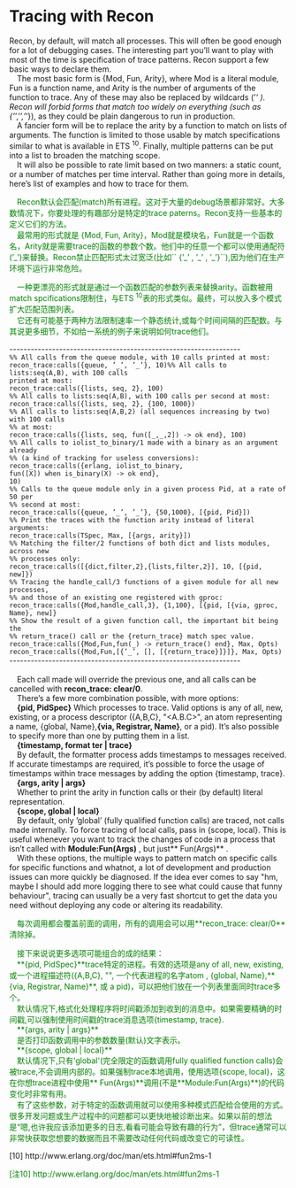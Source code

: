 # Tracing with Recon
Recon, by default, will match all processes. This will often be good enough for a lot
of debugging cases. The interesting part you’ll want to play with most of the time is
specification of trace patterns. Recon support a few basic ways to declare them.
<br>&emsp;The most basic form is {Mod, Fun, Arity}, where Mod is a literal module, Fun is a function name, and Arity is the number of arguments of the function to trace. Any of
these may also be replaced by wildcards (’_’ ). Recon will forbid forms that match too
widely on everything (such as {’_’,’_’,’_’}), as they could be plain dangerous to run in
production.
<br>&emsp;A fancier form will be to replace the arity by a function to match on lists of arguments. The function is limited to those usable by match specifications similar to what is available in ETS <sup>10</sup>. Finally, multiple patterns can be put into a list to broaden the matching scope.
<br>&emsp;It will also be possible to rate limit based on two manners: a static count, or a number of matches per time interval. Rather than going more in details, here’s list of examples and how to trace for them.<br>
<p></p> <font color="green">
&emsp;Recon默认会匹配(match)所有进程。这对于大量的debug场景都非常好。大多数情况下，你要处理的有趣部分是特定的trace paterns。Recon支持一些基本的定义它们的方法。<br>
&emsp;最常用的形式就是 {Mod, Fun, Arity}，Mod就是模块名，Fun就是一个函数名，Arity就是需要trace的函数的参数个数。他们中的任意一个都可以使用通配符(’_’)来替换。Recon禁止匹配形式太过宽泛(比如``
{’_’ , ’_’ , ’_’}``),因为他们在生产环境下运行非常危险。<br>
</font> <p></p>
<p></p> <font color="green">
&emsp;一种更漂亮的形式就是通过一个函数匹配的参数列表来替换arity。函数被用match spcifications限制住，与ETS <sup>10</sup>表的形式类似。最终，可以放入多个模式扩大匹配范围列表。<br>
&emsp;它还有可能基于两种方法限制速率一个静态统计,或每个时间间隔的匹配数。与其说更多细节，不如给一系统的例子来说明如何trace他们。
</font> <p></p>

-----------------------------------------------------------------<br>
`%% All calls from the queue module, with 10 calls printed at most:`<br>
`recon_trace:calls({queue, ’_’, ’_’}, 10)%% All calls to lists:seq(A,B), with 100 calls`<br> `printed at most:`<br>
`recon_trace:calls({lists, seq, 2}, 100)`<br>
`%% All calls to lists:seq(A,B), with 100 calls per second at most:`<br>
`recon_trace:calls({lists, seq, 2}, {100, 1000})`<br>
`%% All calls to lists:seq(A,B,2) (all sequences increasing by two) with 100 calls`<br>
`%% at most:`<br>
`recon_trace:calls({lists, seq, fun([_,_,2]) -> ok end}, 100)`<br>
`%% All calls to iolist_to_binary/1 made with a binary as an argument already`<br>
`%% (a kind of tracking for useless conversions):`<br>
`recon_trace:calls({erlang, iolist_to_binary,`<br>
`fun([X]) when is_binary(X) -> ok end},`<br>
`10)`<br>
`%% Calls to the queue module only in a given process Pid, at a rate of 50 per`<br>
`%% second at most:`<br>
`recon_trace:calls({queue, ’_’, ’_’}, {50,1000}, [{pid, Pid}])`<br>
`%% Print the traces with the function arity instead of literal arguments:`<br>
`recon_trace:calls(TSpec, Max, [{args, arity}])`<br>
`%% Matching the filter/2 functions of both dict and lists modules, across new`<br>
`%% processes only:`<br>
`recon_trace:calls([{dict,filter,2},{lists,filter,2}], 10, [{pid, new]})`<br>
`%% Tracing the handle_call/3 functions of a given module for all new processes,`<br>
`%% and those of an existing one registered with gproc:`<br>
`recon_trace:calls({Mod,handle_call,3}, {1,100}, [{pid, [{via, gproc, Name}, new]}`<br>
`%% Show the result of a given function call, the important bit being the`<br>
`%% return_trace() call or the {return_trace} match spec value.`<br>
`recon_trace:calls({Mod,Fun,fun(_) -> return_trace() end}, Max, Opts)`<br>
`recon_trace:calls({Mod,Fun,[{’_’, [], [{return_trace}]}]}, Max, Opts)`<br>
-----------------------------------------------------------------<br>
<br>&emsp;Each call made will override the previous one, and all calls can be cancelled with **recon_trace: clear/0**.
<br>&emsp;There’s a few more combination possible, with more options:
<br>&emsp;**{pid, PidSpec}** Which processes to trace. Valid options is any of all, new, existing, or a process descriptor ({A,B,C}, "<A.B.C>", an atom representing a name, {global, Name},**{via, Registrar, Name}**, or a pid). It’s also possible to specify more than one by putting them in a list.
<br>&emsp;**{timestamp, format ter | trace}**
<br>&emsp;By default, the formatter process adds timestamps to messages received. If accurate timestamps are required, it’s possible to force the usage of timestamps within trace messages by adding the option {timestamp, trace}.
<br>&emsp;**{args, arity | args}**
<br>&emsp;Whether to print the arity in function calls or their (by default) literal representation.
<br>&emsp;**{scope, global | local}**
<br>&emsp;By default, only ’global’ (fully qualified function calls) are traced, not calls made internally. To force tracing of local calls, pass in {scope, local}. This is useful whenever you want to track the changes of code in a process that isn’t called with
**Module:Fun(Args)** , but just** Fun(Args)** .
<br>&emsp;With these options, the multiple ways to pattern match on specific calls for specific functions and whatnot, a lot of development and production issues can more quickly be diagnosed. If the idea ever comes to say "hm, maybe I should add more logging there to see what could cause that funny behaviour", tracing can usually be a very fast shortcut to get the data you need without deploying any code or altering its readability.
<p></p> <font color="green">
&emsp;每次调用都会覆盖前面的调用，所有的调用会可以用**recon_trace: clear/0**清除掉。
</font> <p></p>

<p></p> <font color="green">
&emsp;接下来说说更多选项可能组合的成的结果：<br>
&emsp;**{pid, PidSpec}**trace特定的进程。有效的选项是any of all, new, existing, 或一个进程描述符({A,B,C}, "<A.B.C>", 一个代表进程的名字atom , {global, Name},**{via, Registrar, Name}**, 或 a pid)，可以把他们放在一个列表里面同时trace多个。<br>
&emsp;默认情况下,格式化处理程序将时间戳添加到收到的消息中。如果需要精确的时间戳,可以强制使用时间戳的trace消息选项{timestamp, trace}.<br>
&emsp;**{args, arity | args}**
<br>&emsp;是否打印函数调用中的参数数量(默认)文字表示。
<br>&emsp;**{scope, global | local}**
<br>&emsp;默认情况下,只有‘global'(完全限定的函数调用fully qualified function calls)会被trace,不会调用内部的。如果强制trace本地调用，使用选项{scope, local}，这在你想trace进程中使用** Fun(Args)**调用(不是**Module:Fun(Args)**)的代码变化时非常有用。<br>
&emsp;有了这些参数，对于特定的函数调用就可以使用多种模式匹配给合使用的方式。很多开发问题或生产过程中的问题都可以更快地被诊断出来。如果以前的想法是“嗯,也许我应该添加更多的日志,看看可能会导致有趣的行为”，但trace通常可以非常快获取您想要的数据而且不需要改动任何代码或改变它的可读性。
</font> <p></p>
[10] http://www.erlang.org/doc/man/ets.html#fun2ms-1
<p></p> <font color="green">
[注10] http://www.erlang.org/doc/man/ets.html#fun2ms-1
</font> <p></p>

